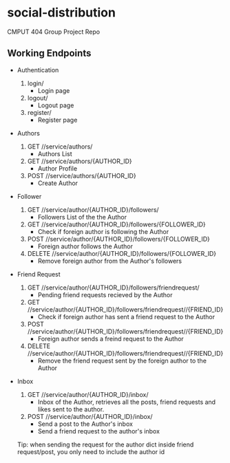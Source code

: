 # social-distribution

CMPUT 404 Group Project Repo


## Working Endpoints
* Authentication
    1. login/                                                   
        - Login page
    2. logout/                                                 
        - Logout page
    3. register/                                                
        - Register page

* Authors
    1. GET //service/authors/                                   
        - Authors List
    2. GET //service/authors/{AUTHOR_ID}                        
        - Author Profile
    3. POST //service/authors/{AUTHOR_ID}                       
        - Create Author

* Follower
    1. GET //service/author/{AUTHOR_ID}/followers/              
        - Followers List of the the Author
    2. GET //service/author/{AUTHOR_ID}/followers/{FOLLOWER_ID} 
        - Check if foreign author is following the Author
    3. POST //service/author/{AUTHOR_ID}/followers/{FOLLOWER_ID}
        - Foreign author follows the Author
    4. DELETE //service/author/{AUTHOR_ID}/followers/{FOLLOWER_ID} 
        - Remove foreign author from the Author's followers

* Friend Request
    1. GET //service/author/{AUTHOR_ID}/followers/friendrequest/
        - Pending friend requests recieved by the Author
    2. GET //service/author/{AUTHOR_ID}/followers/friendrequest//{FRIEND_ID} 
        - Check if foreign author has sent a friend request to the Author
    3. POST //service/author/{AUTHOR_ID}/followers/friendrequest//{FRIEND_ID}    
        - Foreign author sends a freind request to the Author
    4. DELETE //service/author/{AUTHOR_ID}/followers/friendrequest//{FRIEND_ID}  
        - Remove the friend request sent by the foreign author to the Author

* Inbox
    1. GET //service/author/{AUTHOR_ID}/inbox/                  
        - Inbox of the Author, retrieves all the posts, friend requests and likes sent to the author.
    2. POST //service/author/{AUTHOR_ID}/inbox/                 
        - Send a post to the Author's inbox
        - Send a friend request to the author's inbox

    Tip: when sending the request for the author dict inside friend request/post, you only
        need to include the author id
